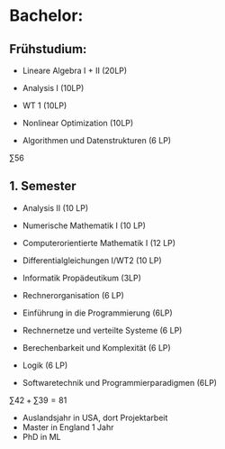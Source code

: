 # Bachelor:
## Frühstudium:
- Lineare Algebra I + II (20LP)
- Analysis I (10LP)
- WT 1 (10LP)
- Nonlinear Optimization (10LP)

- Algorithmen und Datenstrukturen (6 LP)

$\sum 56$
## 1. Semester
- Analysis II (10 LP)
- Numerische Mathematik I (10 LP)
- Computerorientierte Mathematik I (12 LP)
- Differentialgleichungen I/WT2 (10 LP)

- Informatik Propädeutikum (3LP)
- Rechnerorganisation (6 LP)
- Einführung in die Programmierung (6LP)
- Rechnernetze und verteilte Systeme (6 LP)
- Berechenbarkeit und Komplexität (6 LP)
- Logik (6 LP)
- Softwaretechnik und Programmierparadigmen (6LP)


$\sum 42 + \sum 39 = 81$


- Auslandsjahr in USA, dort Projektarbeit
- Master in England 1 Jahr
- PhD in ML 